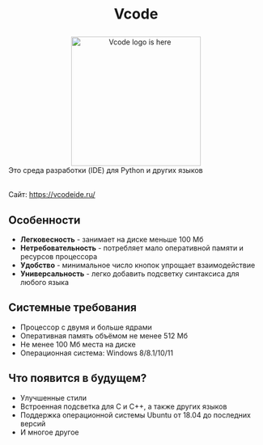 <h1 align="center"> 
  <p>Vcode</p> 
</h1>
<div align="center">
  <img src="https://vcodeide.ru/Vcode_logo_1024x1024.png" width="256" height="256" alt="Vcode logo is here"/> 
</div>
Это среда разработки (IDE) для Python и других языков

<br>Сайт: https://vcodeide.ru/

## Особенности
  + **Легковесность** - занимает на диске меньше 100 Мб
  + **Нетребовательность** - потребляет мало оперативной памяти и ресурсов процессора
  + **Удобство** - минимальное число кнопок упрощает взаимодействие
  + **Универсальность** - легко добавить подсветку синтаксиса для любого языка

## Системные требования
  + Процессор с двумя и больше ядрами
  + Оперативная память объёмом не менее 512 Мб
  + Не менее 100 Мб места на диске
  + Операционная система: Windows 8/8.1/10/11

## Что появится в будущем?
  + Улучшенные стили
  + Встроенная подсветка для C и C++, а также других языков
  + Поддержка операционной системы Ubuntu от 18.04 до последних версий
  + И многое другое
